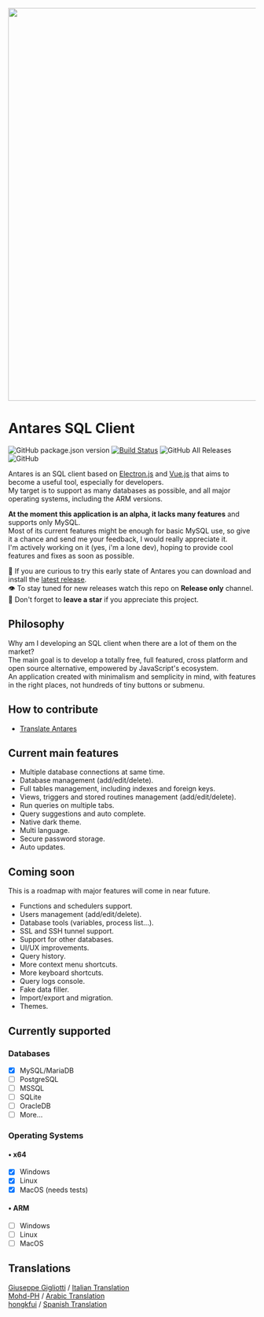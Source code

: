 <p align="center">
    <img width="800" src="https://raw.githubusercontent.com/Fabio286/antares/master/docs/screen-alpha.png">
</p>

# Antares SQL Client

![GitHub package.json version](https://img.shields.io/github/package-json/v/fabio286/antares) [![Build Status](https://travis-ci.com/Fabio286/antares.svg?branch=master)](https://travis-ci.com/Fabio286/antares) ![GitHub All Releases](https://img.shields.io/github/downloads/fabio286/antares/total) ![GitHub](https://img.shields.io/github/license/fabio286/antares)

Antares is an SQL client based on [Electron.js](https://github.com/electron/electron) and [Vue.js](https://github.com/vuejs/vue) that aims to become a useful tool, especially for developers.  
My target is to support as many databases as possible, and all major operating systems, including the ARM versions.  

**At the moment this application is an alpha, it lacks many features** and supports only MySQL.  
Most of its current features might be enough for basic MySQL use, so give it a chance and send me your feedback, I would really appreciate it.  
I'm actively working on it (yes, i'm a lone dev), hoping to provide cool features and fixes as soon as possible.

🔗 If you are curious to try this early state of Antares you can download and install the [latest release](https://github.com/Fabio286/antares/releases).  
👁 To stay tuned for new releases watch this repo on **Release only** channel.  
🌟 Don't forget to **leave a star** if you appreciate this project.

## Philosophy

Why am I developing an SQL client when there are a lot of them on the market?  
The main goal is to develop a totally free, full featured, cross platform and open source alternative, empowered by JavaScript's ecosystem.  
An application created with minimalism and semplicity in mind, with features in the right places, not hundreds of tiny buttons or submenu.

## How to contribute

- [Translate Antares](https://github.com/Fabio286/antares/wiki/Translate-Antares)

## Current main features

- Multiple database connections at same time.
- Database management (add/edit/delete).
- Full tables management, including indexes and foreign keys.
- Views, triggers and stored routines management (add/edit/delete).
- Run queries on multiple tabs.
- Query suggestions and auto complete.
- Native dark theme.
- Multi language.
- Secure password storage.
- Auto updates.

## Coming soon

This is a roadmap with major features will come in near future.

- Functions and schedulers support.
- Users management (add/edit/delete).
- Database tools (variables, process list...).
- SSL and SSH tunnel support.
- Support for other databases.
- UI/UX improvements.
- Query history.
- More context menu shortcuts.
- More keyboard shortcuts.
- Query logs console.
- Fake data filler.
- Import/export and migration.
- Themes.

## Currently supported

### Databases

- [x] MySQL/MariaDB
- [ ] PostgreSQL
- [ ] MSSQL
- [ ] SQLite
- [ ] OracleDB
- [ ] More...

### Operating Systems

#### • x64

- [x] Windows
- [x] Linux
- [x] MacOS (needs tests)

#### • ARM

- [ ] Windows
- [ ] Linux
- [ ] MacOS

## Translations

[Giuseppe Gigliotti](https://github.com/ReverbOD) / [Italian Translation](https://github.com/Fabio286/antares/pull/20)  
[Mohd-PH](https://github.com/Mohd-PH) / [Arabic Translation](https://github.com/Fabio286/antares/pull/29)  
[hongkfui](https://github.com/hongkfui) / [Spanish Translation](https://github.com/Fabio286/antares/pull/32)
